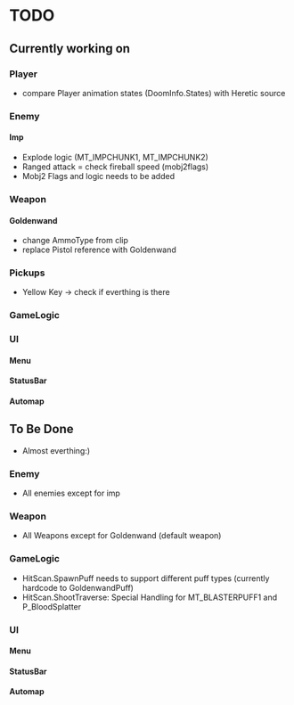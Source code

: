 # TODO
## Currently working on
### Player
* compare Player animation states (DoomInfo.States) with Heretic source
### Enemy
#### Imp
* Explode logic (MT_IMPCHUNK1, MT_IMPCHUNK2)
* Ranged attack = check fireball speed (mobj2flags)
* Mobj2 Flags and logic needs to be added
### Weapon
#### Goldenwand
* change AmmoType from clip
* replace Pistol reference with Goldenwand
### Pickups
* Yellow Key -> check if everthing is there 
### GameLogic
### UI
#### Menu
#### StatusBar
#### Automap


## To Be Done
* Almost everthing:)
### Enemy
* All enemies except for imp
### Weapon
* All Weapons except for Goldenwand (default weapon)
### GameLogic
* HitScan.SpawnPuff needs to support different puff types (currently hardcode to GoldenwandPuff)
* HitScan.ShootTraverse: Special Handling for MT_BLASTERPUFF1 and P_BloodSplatter
### UI
#### Menu
#### StatusBar
#### Automap
